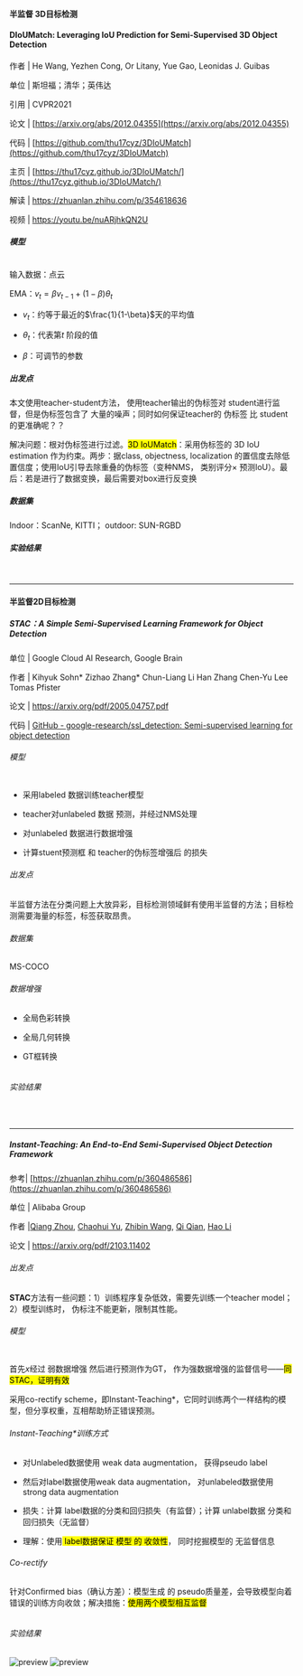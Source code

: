 #### 半监督 3D目标检测

#### DIoUMatch: Leveraging IoU Prediction for Semi-Supervised 3D Object Detection

作者 | He Wang, Yezhen Cong, Or Litany, Yue Gao, Leonidas J. Guibas

单位 | 斯坦福；清华；英伟达

引用 | CVPR2021

论文 | [https://arxiv.org/abs/2012.04355](https://arxiv.org/abs/2012.04355)

代码 | [https://github.com/thu17cyz/3DIoUMatch](https://github.com/thu17cyz/3DIoUMatch)

主页 | [https://thu17cyz.github.io/3DIoUMatch/](https://thu17cyz.github.io/3DIoUMatch/)

解读 | https://zhuanlan.zhihu.com/p/354618636

视频 | https://youtu.be/nuARjhkQN2U

##### 模型

<img src="assets/2022-08-01-15-20-46-2022-08-01%2015-20-37%20的屏幕截图.png" title="" alt="" data-align="center">

输入数据：点云

EMA：$v_t = \beta v_{t-1} + (1-\beta)\theta _t$ 

- $v_t$：约等于最近的$\frac{1}{1-\beta}$天的平均值

- $\theta_t$：代表第$t$ 阶段的值

- $\beta$：可调节的参数

##### 出发点

本文使用teacher-student方法， 使用teacher输出的伪标签对 student进行监督，但是伪标签包含了 大量的噪声；同时如何保证teacher的 伪标签 比 student的更准确呢？？

解决问题：根对伪标签进行过滤。<mark>3D IoUMatch</mark>：采用伪标签的 3D IoU estimation 作为约束。两步：据class, objectness, localization 的置信度去除低置信度；使用IoU引导去除重叠的伪标签（变种NMS， 类别评分$\times$ 预测IoU）。最后：若是进行了数据变换，最后需要对box进行反变换

##### 数据集

Indoor：ScanNe, KITTI； outdoor:  SUN-RGBD

##### 实验结果

<img src="assets/2022-08-01-16-11-29-2022-08-01%2016-11-19%20的屏幕截图.png" title="" alt="" data-align="center">

<img src="assets/2022-08-01-16-10-39-2022-08-01%2016-10-25%20的屏幕截图.png" title="" alt="" data-align="center">

---

#### 半监督2D目标检测

##### STAC：A Simple Semi-Supervised Learning Framework for Object Detection

单位 | Google Cloud AI Research, Google Brain

作者 | Kihyuk Sohn* Zizhao Zhang* Chun-Liang Li Han Zhang Chen-Yu Lee Tomas Pfister

论文 | https://arxiv.org/pdf/2005.04757.pdf

代码 | [GitHub - google-research/ssl_detection: Semi-supervised learning for object detection](https://github.com/google-research/ssl_detection/)

###### 模型

<img src="assets/2022-08-01-15-52-47-2022-08-01%2015-52-36%20的屏幕截图.png" title="" alt="" data-align="center">

- 采用labeled 数据训练teacher模型

- teacher对unlabeled 数据 预测，并经过NMS处理

- 对unlabeled 数据进行数据增强

- 计算stuent预测框 和 teacher的伪标签增强后 的损失

###### 出发点

半监督方法在分类问题上大放异彩，目标检测领域鲜有使用半监督的方法；目标检测需要海量的标签，标签获取昂贵。

###### 数据集

MS-COCO

###### 数据增强

- 全局色彩转换

- 全局几何转换

- GT框转换

<img src="assets/2022-08-02-17-19-01-2022-08-02%2017-18-49%20的屏幕截图.png" title="" alt="" data-align="center">

###### 实验结果

<img src="assets/2022-08-02-17-16-43-2022-08-02%2017-16-19%20的屏幕截图.png" title="" alt="" data-align="center">

<img src="assets/2022-08-02-17-16-51-2022-08-02%2017-16-27%20的屏幕截图.png" title="" alt="" data-align="center">

---

##### Instant-Teaching: An End-to-End Semi-Supervised Object Detection Framework

参考| [https://zhuanlan.zhihu.com/p/360486586](https://zhuanlan.zhihu.com/p/360486586)

单位 | Alibaba Group

作者 |[Qiang Zhou](https://arxiv.org/search/cs?searchtype=author&query=Zhou%2C+Q), [Chaohui Yu](https://arxiv.org/search/cs?searchtype=author&query=Yu%2C+C), [Zhibin Wang](https://arxiv.org/search/cs?searchtype=author&query=Wang%2C+Z), [Qi Qian](https://arxiv.org/search/cs?searchtype=author&query=Qian%2C+Q), [Hao Li](https://arxiv.org/search/cs?searchtype=author&query=Li%2C+H)

论文 | https://arxiv.org/pdf/2103.11402

###### 出发点

**STAC**方法有一些问题：1）训练程序复杂低效，需要先训练一个teacher model；2）模型训练时， 伪标注不能更新，限制其性能。

###### 模型

<img src="assets/2022-08-01-16-02-15-2022-08-01%2016-01-58%20的屏幕截图.png" title="" alt="" data-align="center">

首先$x$经过 弱数据增强 然后进行预测作为GT， 作为强数据增强的监督信号——<mark>同STAC，证明有效</mark>

采用co-rectify scheme，即Instant-Teaching*，它同时训练两个一样结构的模型，但分享权重，互相帮助矫正错误预测。



###### Instant-Teaching*训练方式

- 对Unlabeled数据使用 weak data augmentation， 获得pseudo label

- 然后对label数据使用weak data augmentation， 对unlabeled数据使用strong data augmentation

- 损失：计算 label数据的分类和回归损失（有监督）；计算 unlabel数据 分类和回归损失（无监督）

- 理解：使用<mark> label数据保证 模型 的 收敛性</mark>， 同时挖掘模型的 无监督信息

###### Co-rectify

针对Confirmed bias（确认方差）：模型生成 的 pseudo质量差，会导致模型向着错误的训练方向收敛；解决措施：<mark>使用两个模型相互监督</mark>

<img src="assets/2022-08-02-18-04-48-2022-08-02%2018-04-37%20的屏幕截图.png" title="" alt="" data-align="center">



###### 实验结果

<img src="https://pic4.zhimg.com/v2-4927da0429a03cea01abb8d3675826e3_r.jpg" title="" alt="preview" data-align="center">

<img src="https://pic1.zhimg.com/v2-e9745543c95540714b1a9ef409ab6f10_r.jpg" title="" alt="preview" data-align="center">
